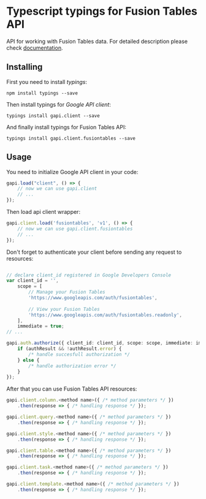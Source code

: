 # Typescript typings for Fusion Tables API
API for working with Fusion Tables data.
For detailed description please check [documentation](https://developers.google.com/fusiontables).

## Installing

First you need to install *typings*:
```
npm install typings --save 
```

Then install typings for *Google API client*:
```
typings install gapi.client --save 
```

And finally install typings for Fusion Tables API:
```
typings install gapi.client.fusiontables --save 
```

## Usage

You need to initialize Google API client in your code:
```typescript
gapi.load("client", () => { 
    // now we can use gapi.client
    // ... 
});
```

Then load api client wrapper:
```typescript
gapi.client.load('fusiontables', 'v1', () => {
    // now we can use gapi.client.fusiontables
    // ... 
});
```

Don't forget to authenticate your client before sending any request to resources:
```typescript

// declare client_id registered in Google Developers Console
var client_id = '',
    scope = [     
        // Manage your Fusion Tables
        'https://www.googleapis.com/auth/fusiontables',
    
        // View your Fusion Tables
        'https://www.googleapis.com/auth/fusiontables.readonly',
    ],
    immediate = true;
// ...

gapi.auth.authorize({ client_id: client_id, scope: scope, immediate: immediate }, authResult => {
    if (authResult && !authResult.error) {
        /* handle succesfull authorization */
    } else {
        /* handle authorization error */
    }
});            
```

After that you can use Fusion Tables API resources:

```typescript
gapi.client.column.<method name>({ /* method parameters */ })
    .then(response => { /* handling response */ });

gapi.client.query.<method name>({ /* method parameters */ })
    .then(response => { /* handling response */ });

gapi.client.style.<method name>({ /* method parameters */ })
    .then(response => { /* handling response */ });

gapi.client.table.<method name>({ /* method parameters */ })
    .then(response => { /* handling response */ });

gapi.client.task.<method name>({ /* method parameters */ })
    .then(response => { /* handling response */ });

gapi.client.template.<method name>({ /* method parameters */ })
    .then(response => { /* handling response */ });
```